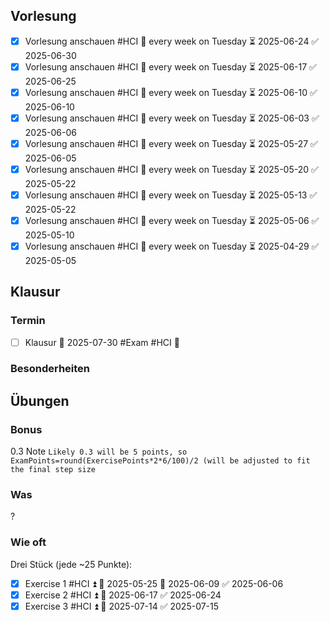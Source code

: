 ## Vorlesung
- [x] Vorlesung anschauen #HCI 🔁 every week on Tuesday ⏳ 2025-06-24 ✅ 2025-06-30
- [x] Vorlesung anschauen #HCI 🔁 every week on Tuesday ⏳ 2025-06-17 ✅ 2025-06-25
- [x] Vorlesung anschauen #HCI 🔁 every week on Tuesday ⏳ 2025-06-10 ✅ 2025-06-10
- [x] Vorlesung anschauen #HCI 🔁 every week on Tuesday ⏳ 2025-06-03 ✅ 2025-06-06
- [x] Vorlesung anschauen #HCI 🔁 every week on Tuesday ⏳ 2025-05-27 ✅ 2025-06-05
- [x] Vorlesung anschauen #HCI 🔁 every week on Tuesday ⏳ 2025-05-20 ✅ 2025-05-22
- [x] Vorlesung anschauen #HCI 🔁 every week on Tuesday ⏳ 2025-05-13 ✅ 2025-05-22
- [x] Vorlesung anschauen #HCI 🔁 every week on Tuesday ⏳ 2025-05-06 ✅ 2025-05-10
- [x] Vorlesung anschauen #HCI 🔁 every week on Tuesday ⏳ 2025-04-29 ✅ 2025-05-05
## Klausur
### Termin
- [ ] Klausur 🛫 2025-07-30 #Exam #HCI  🔺 

### Besonderheiten
## Übungen
### Bonus
0.3 Note
`Likely 0.3 will be 5 points, so ExamPoints=round(ExercisePoints*2*6/100)/2 (will be adjusted to fit the final step size`
### Was
?

### Wie oft
Drei Stück (jede ~25 Punkte):
- [x] Exercise 1 #HCI ⏫ 🛫 2025-05-25 📅 2025-06-09 ✅ 2025-06-06
- [x] Exercise 2 #HCI ⏫ 🛫 2025-06-17 ✅ 2025-06-24
- [x] Exercise 3 #HCI ⏫ 🛫 2025-07-14 ✅ 2025-07-15